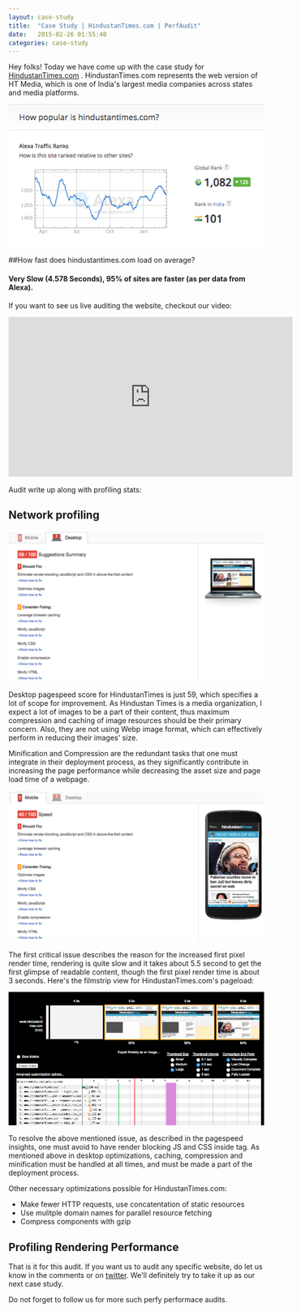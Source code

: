 ```yaml
---
layout: case-study
title:  "Case Study | HindustanTimes.com | PerfAudit"
date:   2015-02-26 01:55:40
categories: case-study
---
```


Hey folks! Today we have come up with the case study for [HindustanTimes.com](http://www.hindustantimes.com/) . HindustanTimes.com represents the web version of HT Media, which is one of India's largest media companies across states and media platforms.

![Hindustan Times Alexa Rank](/images/case-study/www.hindustantimes.com/alexa-ranking.png)

##How fast does hindustantimes.com load on average?

#### Very Slow (4.578 Seconds), 95% of sites are faster (as per data from Alexa).


If you want to see us live auditing the website, checkout our video:

<iframe width="560" height="315" src="http://www.youtube.com/embed/VyHKIMORH_k" frameborder="0" allowfullscreen=""></iframe>

Audit write up along with profiling stats:

## Network profiling

![HindustanTimes.com desktop issues](/images/case-study/www.hindustantimes.com/pagespeed-score-desktop.png)

Desktop pagespeed score for HindustanTimes is just 59, which specifies a lot of scope for improvement. As Hindustan Times is a media organization, I expect a lot of images to be a part of their content, thus maximum compression and caching of image resources should be their primary concern. Also, they are not using Webp image format, which can effectively perform in reducing their images' size.

Minification and Compression are the redundant tasks that one must integrate in their deployment process, as they significantly contribute in increasing the page performance while decreasing the asset size and page load time of a webpage.

![HindustanTimes.com mobile issues](/images/case-study/www.hindustantimes.com/pagespeed-score-mobile.png)

The first critical issue describes the reason for the increased first pixel render time, rendering is quite slow and it takes about 5.5 second to get the first glimpse of readable content, though the first pixel render time is about 3 seconds. Here's the filmstrip view for HindustanTimes.com's pageload:

![Filmstrip view Hindustan Times page performance](/images/case-study/www.hindustantimes.com/filmstrip-view.png)

To resolve the above mentioned issue, as described in the pagespeed insights, one must avoid to have render blocking JS and CSS inside <head> tag. As mentioned above in desktop optimizations, caching, compression and minification must be handled at all times, and must be made a part of the deployment process.

Other necessary optimizations possible for HindustanTimes.com:

* Make fewer HTTP requests, use concatentation of static resources
* Use mulitple domain names for parallel resource fetching
* Compress components with gzip

## Profiling Rendering Performance

That is it for this audit. If you want us to audit any specific website, do let us know in the comments or on [twitter](https://twitter.com/perfaudit). We'll definitely try to take it up as our next case study.

Do not forget to follow us for more such perfy performace audits.